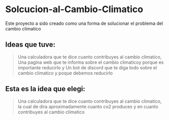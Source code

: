 # Solcucion-al-Cambio-Climatico
Este proyecto a sido creado como una forma de solucionar el problema del cambio climatico

## Ideas que tuve:
> Una calculadora que te dice cuanto contribuyes al cambio climatico,
> Una pagina web que te informa sobre el cambio climaticoy porque es importante reducirlo y
> Un bot de discord que te diga todo sobre el cambio climatico y poque debemos reducirlo

## Esta es la idea que elegi:
> Una calculadora que te dice cuanto contribuyes al cambio climatico, la cual de dira aproximadamente cuanto co2 produces y en cuanto contribuyes al cambio climatico
